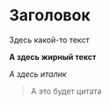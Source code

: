 # Заголовок

Здесь какой-то текст 

**А здесь жирный текст**

*А здесь италик*

> А это будет цитата
